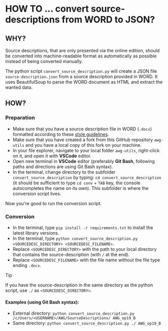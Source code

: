 # HOW TO ... convert source-descriptions from WORD to JSON?

## WHY?

Source descriptions, that are only presented via the online edition, should be converted into machine-readable format as automatically as possible instead of being converted manually. 

The python script `convert_source_description.py` will create a JSON file `source-description.json` from a source description provided in WORD. It uses BeautifulSoup to parse the WORD document as HTML and extract the wanted data.

## HOW?

### Preparation

* Make sure that you have a source description file in WORD (`.docx`) formatted according to these [style guidelines](how_to/word-formatting.md).
* Make sure that you have created a fork from this GitHub repository `awg-utils` and you have a local copy of this fork on your machine.
* In your file explorer, navigate to your local folder `awg-utils`, right-click on it, and open it with **VSCode** editor.
* Open new terminal in **VSCode** editor (preferably **Git Bash**, following paths and directions are using Git Bash syntax).
* In the terminal, change directory to the subfolder `convert_source_description` by typing: `cd convert_source_description` (it should be sufficient to type `cd conv` + `TAB` key, the console autocompletes the name on its own). This subfolder is where the conversion script lives.

Now you're good to run the conversion script.

### Conversion

* In the terminal, type `pip install -r requirements.txt` to install the latest library versions.
* In the terminal, type `python convert_source_description.py <SOURCEDESC_DIRECTORY> <SOURCEDESC_FILENAME>`.
* Replace `<SOURCEDESC_DIRECTORY>` with the path to your local directory that contains the source-description (with `/` at the end).
* Replace `<SOURCEDESC_FILENAME>` with the file name without the file type ending `.docx`.

> [!TIP]
> If you have the source-description in the same directory as the python script, use `./` as `<SOURCEDESC_DIRECTORY>`.

#### Examples (using **Git Bash** syntax):

* External directory: `python convert_source_description.py /c/Users/<USERNAME>/AWG/SourceDescriptions/ AWG_op19_B`
* Same directory: `python convert_source_description.py ./ AWG_op19_B`
